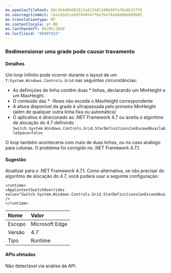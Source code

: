 ```yaml
---
ms.openlocfilehash: 8dc1b4d94d01813a8124d1340b50fa78a9b157f8
ms.sourcegitcommit: cbacb5d2cebbf044547f6af6e74a9de866800985
ms.translationtype: MT
ms.contentlocale: pt-BR
ms.lasthandoff: 09/05/2020
ms.locfileid: "89497415"
---
```

### <a name="resizing-a-grid-can-hang"></a>Redimensionar uma grade pode causar travamento

#### <a name="details"></a>Detalhes

Um loop infinito pode ocorrer durante o layout de um <code>T:System.Windows.Controls.Grid</code> nas seguintes circunstâncias:<ul><li>As definições de linha contêm duas \* linhas, declarando um MinHeight e um MaxHeight.</li><li>O conteúdo das \* -Rows não excede o MaxHeight correspondente</li><li>A altura disponível da grade é ultrapassada pelo primeiro MinHeight (além de qualquer outra linha fixa ou automática)</li><li>O aplicativo é direcionado ao .NET Framework 4.7 ou aceita o algoritmo de alocação do 4.7 definindo <code>Switch.System.Windows.Controls.Grid.StarDefinitionsCanExceedAvailableSpace=false</code></li></ul>O loop também aconteceria com mais de duas linhas, ou no caso análogo para colunas. O problema foi corrigido no .NET Framework 4.7.1.

#### <a name="suggestion"></a>Sugestão

Atualizar para o .NET Framework 4.7.1.  Como alternativa, se não precisar do algoritmo de alocação do 4.7, você poderá usar a seguinte configuração:<pre><code class="lang-xml">&lt;runtime&gt;&#13;&#10;&lt;AppContextSwitchOverrides value=&quot;Switch.System.Windows.Controls.Grid.StarDefinitionsCanExceedAvailableSpace=true&quot; /&gt;&#13;&#10;&lt;/runtime&gt;&#13;&#10;</code></pre>

| Nome    | Valor       |
|:--------|:------------|
| Escopo   |Microsoft Edge|
|Versão|4.7|
|Tipo|Runtime|

#### <a name="affected-apis"></a>APIs afetadas

Não detectável via análise de API.

<!--

#### Affected APIs

Not detectable via API analysis.

-->
